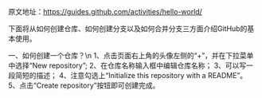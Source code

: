 原文地址：https://guides.github.com/activities/hello-world/


下面将从如何创建仓库、如何创建分支以及如何合并分支三方面介绍GitHub的基本使用。

一、如何创建一个仓库？\n
  1、点击页面右上角的头像左侧的“+”，并在下拉菜单中选择“New repository”;
  2、在仓库名称输入框中编辑仓库名称；
  3、可以写一段简短的描述；
  4、注意勾选上“Initialize this repository with a README”。
  5、点击“Create repository”按钮即可创建完成。

